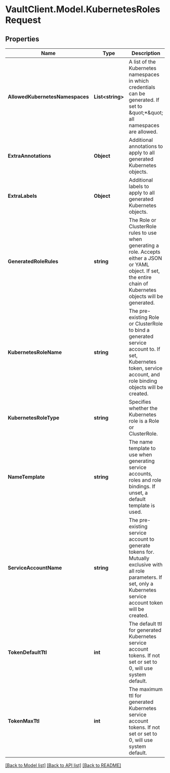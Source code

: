 # VaultClient.Model.KubernetesRolesRequest

## Properties

Name | Type | Description | Notes
------------ | ------------- | ------------- | -------------
**AllowedKubernetesNamespaces** | **List&lt;string&gt;** | A list of the Kubernetes namespaces in which credentials can be generated. If set to \&quot;*\&quot; all namespaces are allowed. | 
**ExtraAnnotations** | **Object** | Additional annotations to apply to all generated Kubernetes objects. | [optional] 
**ExtraLabels** | **Object** | Additional labels to apply to all generated Kubernetes objects. | [optional] 
**GeneratedRoleRules** | **string** | The Role or ClusterRole rules to use when generating a role. Accepts either a JSON or YAML object. If set, the entire chain of Kubernetes objects will be generated. | [optional] 
**KubernetesRoleName** | **string** | The pre-existing Role or ClusterRole to bind a generated service account to. If set, Kubernetes token, service account, and role binding objects will be created. | [optional] 
**KubernetesRoleType** | **string** | Specifies whether the Kubernetes role is a Role or ClusterRole. | [optional] [default to "Role"]
**NameTemplate** | **string** | The name template to use when generating service accounts, roles and role bindings. If unset, a default template is used. | [optional] 
**ServiceAccountName** | **string** | The pre-existing service account to generate tokens for. Mutually exclusive with all role parameters. If set, only a Kubernetes service account token will be created. | [optional] 
**TokenDefaultTtl** | **int** | The default ttl for generated Kubernetes service account tokens. If not set or set to 0, will use system default. | [optional] 
**TokenMaxTtl** | **int** | The maximum ttl for generated Kubernetes service account tokens. If not set or set to 0, will use system default. | [optional] 

[[Back to Model list]](../README.md#documentation-for-models) [[Back to API list]](../README.md#documentation-for-api-endpoints) [[Back to README]](../README.md)

